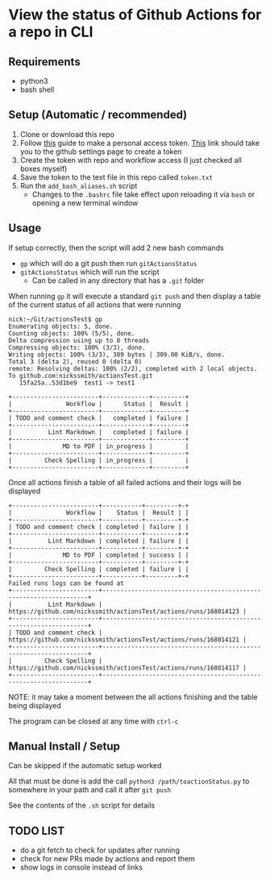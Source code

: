 # View the status of Github Actions for a repo in CLI


## Requirements
 - python3
 - bash shell

## Setup (Automatic / recommended)
1. Clone or download this repo
1. Follow [this](https://docs.github.com/en/github/authenticating-to-github/creating-a-personal-access-token) guide to make a personal access token. [This](https://github.com/settings/tokens) link should take you to the github settings page to create a token
1. Create the token with repo and workflow access (I just checked all boxes myself)
1. Save the token to the text file in this repo called `token.txt`
1. Run the `add_bash_aliases.sh` script
   - Changes to the `.bashrc` file take effect upon reloading it via `bash` or opening a new terminal window


## Usage
If setup correctly, then the script will add 2 new bash commands
 - `gp` which will do a git push then run `gitActionsStatus`
 - `gitActionsStatus` which will run the script
   - Can be called in any directory that has a `.git` folder

When running `gp` it will execute a standard `git push` and then display a table of the current status of all actions that were running
```
nick:~/Git/actionsTest$ gp
Enumerating objects: 5, done.
Counting objects: 100% (5/5), done.
Delta compression using up to 8 threads
Compressing objects: 100% (3/3), done.
Writing objects: 100% (3/3), 309 bytes | 309.00 KiB/s, done.
Total 3 (delta 2), reused 0 (delta 0)
remote: Resolving deltas: 100% (2/2), completed with 2 local objects.
To github.com:nickssmith/actionsTest.git
   15fa25a..53d1be9  test1 -> test1

+------------------------+-------------+---------+
|               Workflow |      Status |  Result |
+------------------------+-------------+---------+
| TODO and comment check |   completed | failure |
+------------------------+-------------+---------+
|          Lint Markdown |   completed | failure |
+------------------------+-------------+---------+
|              MD to PDF | in_progress |         |
+------------------------+-------------+---------+
|         Check Spelling | in_progress |         |
+------------------------+-------------+---------+

```
Once all actions finish a table of all failed actions and their logs will be displayed
```
+------------------------+-----------+---------+-+
|               Workflow |    Status |  Result | |
+------------------------+-----------+---------+-+
| TODO and comment check | completed | failure | |
+------------------------+-----------+---------+-+
|          Lint Markdown | completed | failure | |
+------------------------+-----------+---------+-+
|              MD to PDF | completed | success | |
+------------------------+-----------+---------+-+
|         Check Spelling | completed | failure | |
+------------------------+-----------+---------+-+
Failed runs logs can be found at
+------------------------+------------------------------------------------------------------+
|          Lint Markdown | https://github.com/nickssmith/actionsTest/actions/runs/168014123 |
+------------------------+------------------------------------------------------------------+
| TODO and comment check | https://github.com/nickssmith/actionsTest/actions/runs/168014121 |
+------------------------+------------------------------------------------------------------+
|         Check Spelling | https://github.com/nickssmith/actionsTest/actions/runs/168014117 |
+------------------------+------------------------------------------------------------------+
```
NOTE: it may take a moment between the all actions finishing and the table being displayed

The program can be closed at any time with `ctrl-c`


## Manual Install / Setup

Can be skipped if the automatic setup worked

All that must be done is add the call `python3 /path/toactionStatus.py` to somewhere in your path and call it after `git push`

See the contents of the `.sh` script for details


## TODO LIST
 - do a git fetch to check for updates after running
 - check for new PRs made by actions and report them
 - show logs in console instead of links